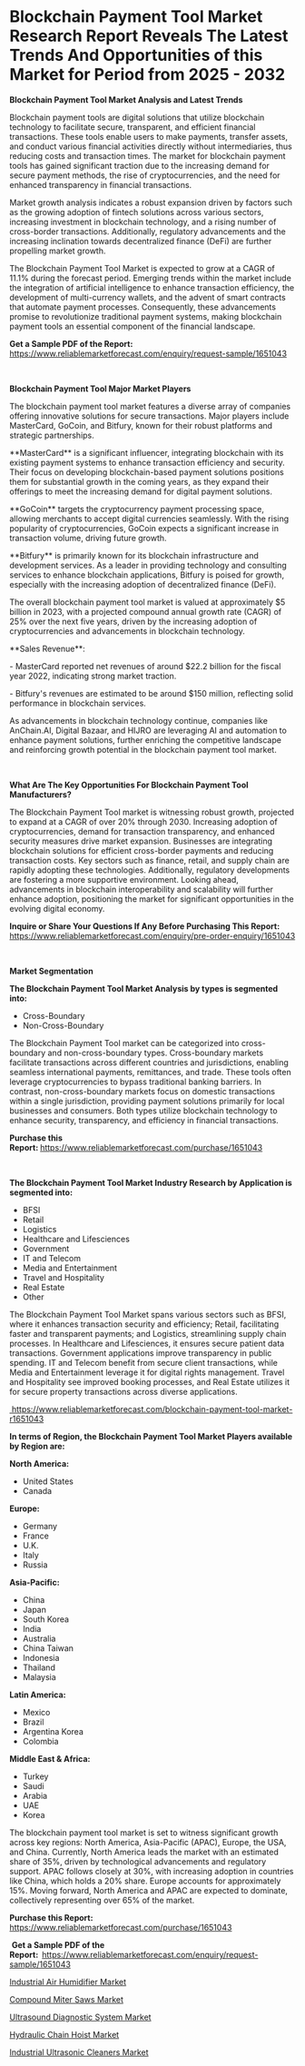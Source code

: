 <p><h1>Blockchain Payment Tool Market Research Report Reveals The Latest Trends And Opportunities of this Market for Period from 2025 - 2032</h1></p><p><strong>Blockchain Payment Tool Market Analysis and Latest Trends</strong></p>
<p><p>Blockchain payment tools are digital solutions that utilize blockchain technology to facilitate secure, transparent, and efficient financial transactions. These tools enable users to make payments, transfer assets, and conduct various financial activities directly without intermediaries, thus reducing costs and transaction times. The market for blockchain payment tools has gained significant traction due to the increasing demand for secure payment methods, the rise of cryptocurrencies, and the need for enhanced transparency in financial transactions.</p><p>Market growth analysis indicates a robust expansion driven by factors such as the growing adoption of fintech solutions across various sectors, increasing investment in blockchain technology, and a rising number of cross-border transactions. Additionally, regulatory advancements and the increasing inclination towards decentralized finance (DeFi) are further propelling market growth. </p><p>The Blockchain Payment Tool Market is expected to grow at a CAGR of 11.1% during the forecast period. Emerging trends within the market include the integration of artificial intelligence to enhance transaction efficiency, the development of multi-currency wallets, and the advent of smart contracts that automate payment processes. Consequently, these advancements promise to revolutionize traditional payment systems, making blockchain payment tools an essential component of the financial landscape.</p></p>
<p><strong>Get a Sample PDF of the Report:&nbsp;</strong> <a href="https://www.reliablemarketforecast.com/enquiry/request-sample/1651043?utm_campaign=3139&utm_medium=2&utm_source=Github&utm_content=ia&utm_term=23032025&utm_id=blockchain-payment-tool">https://www.reliablemarketforecast.com/enquiry/request-sample/1651043</a></p>
<p>&nbsp;</p>
<p><strong>Blockchain Payment Tool Major Market Players</strong></p>
<p><p>The blockchain payment tool market features a diverse array of companies offering innovative solutions for secure transactions. Major players include MasterCard, GoCoin, and Bitfury, known for their robust platforms and strategic partnerships. </p><p>**MasterCard** is a significant influencer, integrating blockchain with its existing payment systems to enhance transaction efficiency and security. Their focus on developing blockchain-based payment solutions positions them for substantial growth in the coming years, as they expand their offerings to meet the increasing demand for digital payment solutions. </p><p>**GoCoin** targets the cryptocurrency payment processing space, allowing merchants to accept digital currencies seamlessly. With the rising popularity of cryptocurrencies, GoCoin expects a significant increase in transaction volume, driving future growth.</p><p>**Bitfury** is primarily known for its blockchain infrastructure and development services. As a leader in providing technology and consulting services to enhance blockchain applications, Bitfury is poised for growth, especially with the increasing adoption of decentralized finance (DeFi).</p><p>The overall blockchain payment tool market is valued at approximately $5 billion in 2023, with a projected compound annual growth rate (CAGR) of 25% over the next five years, driven by the increasing adoption of cryptocurrencies and advancements in blockchain technology.</p><p>**Sales Revenue**: </p><p>- MasterCard reported net revenues of around $22.2 billion for the fiscal year 2022, indicating strong market traction.</p><p>- Bitfury's revenues are estimated to be around $150 million, reflecting solid performance in blockchain services.</p><p>As advancements in blockchain technology continue, companies like AnChain.AI, Digital Bazaar, and HIJRO are leveraging AI and automation to enhance payment solutions, further enriching the competitive landscape and reinforcing growth potential in the blockchain payment tool market.</p></p>
<p>&nbsp;</p>
<p><strong>What Are The Key Opportunities For Blockchain Payment Tool Manufacturers?</strong></p>
<p><p>The Blockchain Payment Tool market is witnessing robust growth, projected to expand at a CAGR of over 20% through 2030. Increasing adoption of cryptocurrencies, demand for transaction transparency, and enhanced security measures drive market expansion. Businesses are integrating blockchain solutions for efficient cross-border payments and reducing transaction costs. Key sectors such as finance, retail, and supply chain are rapidly adopting these technologies. Additionally, regulatory developments are fostering a more supportive environment. Looking ahead, advancements in blockchain interoperability and scalability will further enhance adoption, positioning the market for significant opportunities in the evolving digital economy.</p></p>
<p><strong>Inquire or Share Your Questions If Any Before Purchasing This Report:</strong> <a href="https://www.reliablemarketforecast.com/enquiry/pre-order-enquiry/1651043?utm_campaign=3139&utm_medium=2&utm_source=Github&utm_content=ia&utm_term=23032025&utm_id=blockchain-payment-tool">https://www.reliablemarketforecast.com/enquiry/pre-order-enquiry/1651043</a></p>
<p>&nbsp;</p>
<p><strong>Market Segmentation</strong></p>
<p><strong>The Blockchain Payment Tool Market Analysis by types is segmented into:</strong></p>
<p><ul><li>Cross-Boundary</li><li>Non-Cross-Boundary</li></ul></p>
<p><p>The Blockchain Payment Tool market can be categorized into cross-boundary and non-cross-boundary types. Cross-boundary markets facilitate transactions across different countries and jurisdictions, enabling seamless international payments, remittances, and trade. These tools often leverage cryptocurrencies to bypass traditional banking barriers. In contrast, non-cross-boundary markets focus on domestic transactions within a single jurisdiction, providing payment solutions primarily for local businesses and consumers. Both types utilize blockchain technology to enhance security, transparency, and efficiency in financial transactions.</p></p>
<p><strong>Purchase this Report:&nbsp;</strong><a href="https://www.reliablemarketforecast.com/purchase/1651043?utm_campaign=3139&utm_medium=2&utm_source=Github&utm_content=ia&utm_term=23032025&utm_id=blockchain-payment-tool">https://www.reliablemarketforecast.com/purchase/1651043</a></p>
<p>&nbsp;</p>
<p><strong>The Blockchain Payment Tool Market Industry Research by Application is segmented into:</strong></p>
<p><ul><li>BFSI</li><li>Retail</li><li>Logistics</li><li>Healthcare and Lifesciences</li><li>Government</li><li>IT and Telecom</li><li>Media and Entertainment</li><li>Travel and Hospitality</li><li>Real Estate</li><li>Other</li></ul></p>
<p><p>The Blockchain Payment Tool Market spans various sectors such as BFSI, where it enhances transaction security and efficiency; Retail, facilitating faster and transparent payments; and Logistics, streamlining supply chain processes. In Healthcare and Lifesciences, it ensures secure patient data transactions. Government applications improve transparency in public spending. IT and Telecom benefit from secure client transactions, while Media and Entertainment leverage it for digital rights management. Travel and Hospitality see improved booking processes, and Real Estate utilizes it for secure property transactions across diverse applications.</p></p>
<p><a href="https://www.reliablemarketforecast.com/blockchain-payment-tool-market-r1651043?utm_campaign=3139&utm_medium=2&utm_source=Github&utm_content=ia&utm_term=23032025&utm_id=blockchain-payment-tool">&nbsp;https://www.reliablemarketforecast.com/blockchain-payment-tool-market-r1651043</a></p>
<p><strong>In terms of Region, the Blockchain Payment Tool Market Players available by Region are:</strong></p>
<p>
    <p> <strong> North America: </strong>
        <ul>
            <li>United States</li>
            <li>Canada</li>
        </ul>
        </p> 
    <p> <strong> Europe: </strong>
        <ul>
            <li>Germany</li>
            <li>France</li>
            <li>U.K.</li>
            <li>Italy</li>
            <li>Russia</li>
        </ul>
        </p> 
    <p> <strong> Asia-Pacific: </strong>
        <ul>
            <li>China</li>
            <li>Japan</li>
            <li>South Korea</li>
            <li>India</li>
            <li>Australia</li>
            <li>China Taiwan</li>
            <li>Indonesia</li>
            <li>Thailand</li>
            <li>Malaysia</li>
        </ul>
        </p> 
    <p> <strong> Latin America: </strong>
        <ul>
            <li>Mexico</li>
            <li>Brazil</li>
            <li>Argentina Korea</li>
            <li>Colombia</li>
        </ul>
        </p> 
    <p> <strong> Middle East & Africa: </strong>
        <ul>
            <li>Turkey</li>
            <li>Saudi</li>
            <li>Arabia</li>
            <li>UAE</li>
            <li>Korea</li>
        </ul>
    </p>
    </p>
<p><p>The blockchain payment tool market is set to witness significant growth across key regions: North America, Asia-Pacific (APAC), Europe, the USA, and China. Currently, North America leads the market with an estimated share of 35%, driven by technological advancements and regulatory support. APAC follows closely at 30%, with increasing adoption in countries like China, which holds a 20% share. Europe accounts for approximately 15%. Moving forward, North America and APAC are expected to dominate, collectively representing over 65% of the market.</p></p>
<p><strong>Purchase this Report: </strong><a href="https://www.reliablemarketforecast.com/purchase/1651043?utm_campaign=3139&utm_medium=2&utm_source=Github&utm_content=ia&utm_term=23032025&utm_id=blockchain-payment-tool">https://www.reliablemarketforecast.com/purchase/1651043</a></p>
<p>&nbsp;<strong>Get a Sample PDF of the Report:&nbsp;&nbsp;</strong><a href="https://www.reliablemarketforecast.com/enquiry/request-sample/1651043?utm_campaign=3139&utm_medium=2&utm_source=Github&utm_content=ia&utm_term=23032025&utm_id=blockchain-payment-tool">https://www.reliablemarketforecast.com/enquiry/request-sample/1651043</a></p>
<p><strong></strong></p>
<p><p><a href="https://www.linkedin.com/pulse/market-demand-revenue-growth-industrial-air-humidifier-148-knese?utm_campaign=3139&utm_medium=2&utm_source=Github&utm_content=ia&utm_term=23032025&utm_id=blockchain-payment-tool">Industrial Air Humidifier Market</a></p><p><a href="https://www.linkedin.com/pulse/significant-growth-expected-compound-miter-saws-market-projected-vao1e?utm_campaign=3139&utm_medium=2&utm_source=Github&utm_content=ia&utm_term=23032025&utm_id=blockchain-payment-tool">Compound Miter Saws Market</a></p><p><a href="https://www.linkedin.com/pulse/pulse-ultrasound-diagnostic-system-rhythms-change-market-resonance-gleke?utm_campaign=3139&utm_medium=2&utm_source=Github&utm_content=ia&utm_term=23032025&utm_id=blockchain-payment-tool">Ultrasound Diagnostic System Market</a></p><p><a href="https://www.linkedin.com/pulse/how-hydraulic-chain-hoist-market-expanding-forecasted-119-cagr-x5dze?utm_campaign=3139&utm_medium=2&utm_source=Github&utm_content=ia&utm_term=23032025&utm_id=blockchain-payment-tool">Hydraulic Chain Hoist Market</a></p><p><a href="https://www.linkedin.com/pulse/comprehensive-study-industrial-ultrasonic-cleaners-market-i0fve?utm_campaign=3139&utm_medium=2&utm_source=Github&utm_content=ia&utm_term=23032025&utm_id=blockchain-payment-tool">Industrial Ultrasonic Cleaners Market</a></p></p>